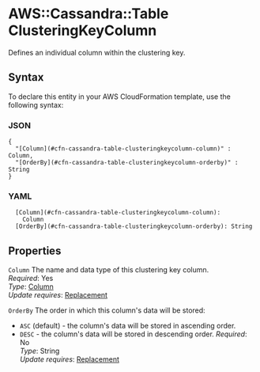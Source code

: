 # AWS::Cassandra::Table ClusteringKeyColumn<a name="aws-properties-cassandra-table-clusteringkeycolumn"></a>

Defines an individual column within the clustering key\. 

## Syntax<a name="aws-properties-cassandra-table-clusteringkeycolumn-syntax"></a>

To declare this entity in your AWS CloudFormation template, use the following syntax:

### JSON<a name="aws-properties-cassandra-table-clusteringkeycolumn-syntax.json"></a>

```
{
  "[Column](#cfn-cassandra-table-clusteringkeycolumn-column)" : Column,
  "[OrderBy](#cfn-cassandra-table-clusteringkeycolumn-orderby)" : String
}
```

### YAML<a name="aws-properties-cassandra-table-clusteringkeycolumn-syntax.yaml"></a>

```
  [Column](#cfn-cassandra-table-clusteringkeycolumn-column): 
    Column
  [OrderBy](#cfn-cassandra-table-clusteringkeycolumn-orderby): String
```

## Properties<a name="aws-properties-cassandra-table-clusteringkeycolumn-properties"></a>

`Column`  <a name="cfn-cassandra-table-clusteringkeycolumn-column"></a>
The name and data type of this clustering key column\.  
*Required*: Yes  
*Type*: [Column](aws-properties-cassandra-table-column.md)  
*Update requires*: [Replacement](https://docs.aws.amazon.com/AWSCloudFormation/latest/UserGuide/using-cfn-updating-stacks-update-behaviors.html#update-replacement)

`OrderBy`  <a name="cfn-cassandra-table-clusteringkeycolumn-orderby"></a>
The order in which this column's data will be stored:  
+ `ASC` \(default\) \- the column's data will be stored in ascending order\.
+ `DESC` \- the column's data will be stored in descending order\.
*Required*: No  
*Type*: String  
*Update requires*: [Replacement](https://docs.aws.amazon.com/AWSCloudFormation/latest/UserGuide/using-cfn-updating-stacks-update-behaviors.html#update-replacement)